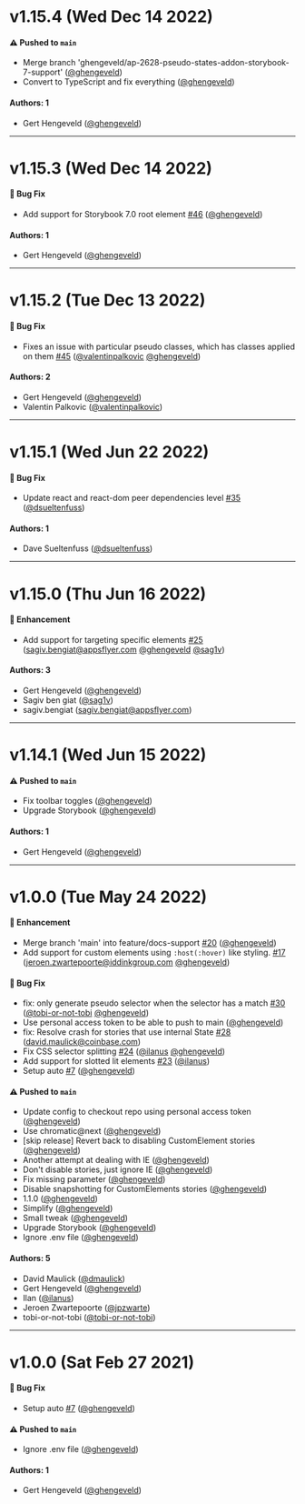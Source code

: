 # v1.15.4 (Wed Dec 14 2022)

#### ⚠️ Pushed to `main`

- Merge branch 'ghengeveld/ap-2628-pseudo-states-addon-storybook-7-support' ([@ghengeveld](https://github.com/ghengeveld))
- Convert to TypeScript and fix everything ([@ghengeveld](https://github.com/ghengeveld))

#### Authors: 1

- Gert Hengeveld ([@ghengeveld](https://github.com/ghengeveld))

---

# v1.15.3 (Wed Dec 14 2022)

#### 🐛 Bug Fix

- Add support for Storybook 7.0 root element [#46](https://github.com/chromaui/storybook-addon-pseudo-states/pull/46) ([@ghengeveld](https://github.com/ghengeveld))

#### Authors: 1

- Gert Hengeveld ([@ghengeveld](https://github.com/ghengeveld))

---

# v1.15.2 (Tue Dec 13 2022)

#### 🐛 Bug Fix

- Fixes an issue with particular pseudo classes, which has classes applied on them [#45](https://github.com/chromaui/storybook-addon-pseudo-states/pull/45) ([@valentinpalkovic](https://github.com/valentinpalkovic) [@ghengeveld](https://github.com/ghengeveld))

#### Authors: 2

- Gert Hengeveld ([@ghengeveld](https://github.com/ghengeveld))
- Valentin Palkovic ([@valentinpalkovic](https://github.com/valentinpalkovic))

---

# v1.15.1 (Wed Jun 22 2022)

#### 🐛 Bug Fix

- Update react and react-dom peer dependencies level [#35](https://github.com/chromaui/storybook-addon-pseudo-states/pull/35) ([@dsueltenfuss](https://github.com/dsueltenfuss))

#### Authors: 1

- Dave Sueltenfuss ([@dsueltenfuss](https://github.com/dsueltenfuss))

---

# v1.15.0 (Thu Jun 16 2022)

#### 🚀 Enhancement

- Add support for targeting specific elements [#25](https://github.com/chromaui/storybook-addon-pseudo-states/pull/25) (sagiv.bengiat@appsflyer.com [@ghengeveld](https://github.com/ghengeveld) [@sag1v](https://github.com/sag1v))

#### Authors: 3

- Gert Hengeveld ([@ghengeveld](https://github.com/ghengeveld))
- Sagiv ben giat ([@sag1v](https://github.com/sag1v))
- sagiv.bengiat (sagiv.bengiat@appsflyer.com)

---

# v1.14.1 (Wed Jun 15 2022)

#### ⚠️ Pushed to `main`

- Fix toolbar toggles ([@ghengeveld](https://github.com/ghengeveld))
- Upgrade Storybook ([@ghengeveld](https://github.com/ghengeveld))

#### Authors: 1

- Gert Hengeveld ([@ghengeveld](https://github.com/ghengeveld))

---

# v1.0.0 (Tue May 24 2022)

#### 🚀 Enhancement

- Merge branch 'main' into feature/docs-support [#20](https://github.com/chromaui/storybook-addon-pseudo-states/pull/20) ([@ghengeveld](https://github.com/ghengeveld))
- Add support for custom elements using `:host(:hover)` like styling. [#17](https://github.com/chromaui/storybook-addon-pseudo-states/pull/17) (jeroen.zwartepoorte@iddinkgroup.com [@ghengeveld](https://github.com/ghengeveld))

#### 🐛 Bug Fix

- fix: only generate pseudo selector when the selector has a match [#30](https://github.com/chromaui/storybook-addon-pseudo-states/pull/30) ([@tobi-or-not-tobi](https://github.com/tobi-or-not-tobi) [@ghengeveld](https://github.com/ghengeveld))
- Use personal access token to be able to push to main ([@ghengeveld](https://github.com/ghengeveld))
- fix: Resolve crash for stories that use internal State [#28](https://github.com/chromaui/storybook-addon-pseudo-states/pull/28) (david.maulick@coinbase.com)
- Fix CSS selector splitting [#24](https://github.com/chromaui/storybook-addon-pseudo-states/pull/24) ([@ilanus](https://github.com/ilanus) [@ghengeveld](https://github.com/ghengeveld))
- Add support for slotted lit elements [#23](https://github.com/chromaui/storybook-addon-pseudo-states/pull/23) ([@ilanus](https://github.com/ilanus))
- Setup auto [#7](https://github.com/chromaui/storybook-addon-pseudo-states/pull/7) ([@ghengeveld](https://github.com/ghengeveld))

#### ⚠️ Pushed to `main`

- Update config to checkout repo using personal access token ([@ghengeveld](https://github.com/ghengeveld))
- Use chromatic@next ([@ghengeveld](https://github.com/ghengeveld))
- [skip release] Revert back to disabling CustomElement stories ([@ghengeveld](https://github.com/ghengeveld))
- Another attempt at dealing with IE ([@ghengeveld](https://github.com/ghengeveld))
- Don't disable stories, just ignore IE ([@ghengeveld](https://github.com/ghengeveld))
- Fix missing parameter ([@ghengeveld](https://github.com/ghengeveld))
- Disable snapshotting for CustomElements stories ([@ghengeveld](https://github.com/ghengeveld))
- 1.1.0 ([@ghengeveld](https://github.com/ghengeveld))
- Simplify ([@ghengeveld](https://github.com/ghengeveld))
- Small tweak ([@ghengeveld](https://github.com/ghengeveld))
- Upgrade Storybook ([@ghengeveld](https://github.com/ghengeveld))
- Ignore .env file ([@ghengeveld](https://github.com/ghengeveld))

#### Authors: 5

- David Maulick ([@dmaulick](https://github.com/dmaulick))
- Gert Hengeveld ([@ghengeveld](https://github.com/ghengeveld))
- Ilan ([@ilanus](https://github.com/ilanus))
- Jeroen Zwartepoorte ([@jpzwarte](https://github.com/jpzwarte))
- tobi-or-not-tobi ([@tobi-or-not-tobi](https://github.com/tobi-or-not-tobi))

---

# v1.0.0 (Sat Feb 27 2021)

#### 🐛 Bug Fix

- Setup auto [#7](https://github.com/chromaui/storybook-addon-pseudo-states/pull/7) ([@ghengeveld](https://github.com/ghengeveld))

#### ⚠️ Pushed to `main`

- Ignore .env file ([@ghengeveld](https://github.com/ghengeveld))

#### Authors: 1

- Gert Hengeveld ([@ghengeveld](https://github.com/ghengeveld))
